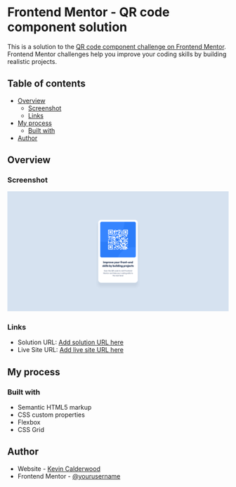 # Frontend Mentor - QR code component solution

This is a solution to the [QR code component challenge on Frontend Mentor](https://www.frontendmentor.io/challenges/qr-code-component-iux_sIO_H). Frontend Mentor challenges help you improve your coding skills by building realistic projects. 

## Table of contents

- [Overview](#overview)
  - [Screenshot](#screenshot)
  - [Links](#links)
- [My process](#my-process)
  - [Built with](#built-with)
- [Author](#author)

## Overview

### Screenshot

![](./screenshot.png)

### Links

- Solution URL: [Add solution URL here](https://github.com/Kcalde20/fem-qr-code-component)
- Live Site URL: [Add live site URL here](https://main--peaceful-granita-b10ec8.netlify.app/)

## My process

### Built with

- Semantic HTML5 markup
- CSS custom properties
- Flexbox
- CSS Grid

## Author

- Website - [Kevin Calderwood](https://github.com/Kcalde20)
- Frontend Mentor - [@yourusername](https://www.frontendmentor.io/profile/Kcalde20)
